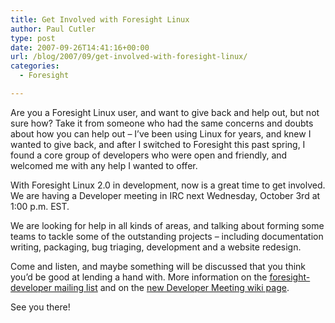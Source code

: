 ```yaml
---
title: Get Involved with Foresight Linux
author: Paul Cutler
type: post
date: 2007-09-26T14:41:16+00:00
url: /blog/2007/09/get-involved-with-foresight-linux/
categories:
  - Foresight

---
```

Are you a Foresight Linux user, and want to give back and help out, but not sure how? Take it from someone who had the same concerns and doubts about how you can help out &#8211; I&#8217;ve been using Linux for years, and knew I wanted to give back, and after I switched to Foresight this past spring, I found a core group of developers who were open and friendly, and welcomed me with any help I wanted to offer.

With Foresight Linux 2.0 in development, now is a great time to get involved. We are having a Developer meeting in IRC next Wednesday, October 3rd at 1:00 p.m. EST.

We are looking for help in all kinds of areas, and talking about forming some teams to tackle some of the outstanding projects &#8211; including documentation writing, packaging, bug triaging, development and a website redesign.

Come and listen, and maybe something will be discussed that you think you&#8217;d be good at lending a hand with. More information on the [foresight-developer mailing list][1] and on the [new Developer Meeting wiki page][2].

See you there!

 [1]: http://lists.rpath.org/mailman/listinfo/foresight-devel
 [2]: http://wiki.foresightlinux.com/confluence/display/DEV/Developer+Meeting+-+Oct+3+2007